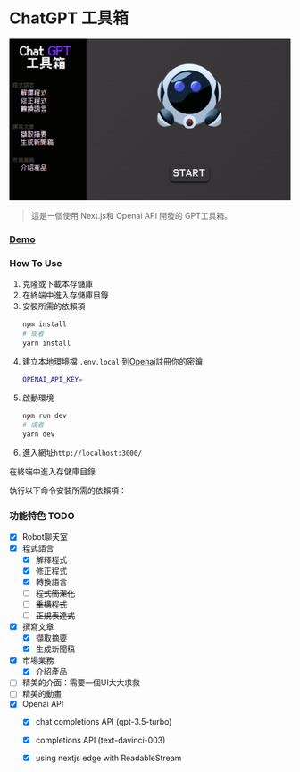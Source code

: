 # ChatGPT 工具箱

![Logo](https://github.com/pattinsonfuture/chatgpt-tool-site/blob/main/public/images/224849.png?raw=true)

> 這是一個使用 Next.js和 Openai API 開發的 GPT工具箱。

### [Demo](https://chatgpt-tool-site.vercel.app/)

### How To Use
1. 克隆或下載本存儲庫
2. 在終端中進入存儲庫目錄
3. 安裝所需的依賴項
   ```bash
   npm install
   # 或者
   yarn install
   ```
4. 建立本地環境檔 `.env.local`
   到[Openai](https://platform.openai.com/account/api-keys)註冊你的密鑰
   ```bash
   OPENAI_API_KEY=
   ```
5. 啟動環境
   ```bash
   npm run dev
   # 或者
   yarn dev
   ```
6. 進入網址`http://localhost:3000/`

在終端中進入存儲庫目錄

執行以下命令安裝所需的依賴項：

### 功能特色 TODO
- [x] Robot聊天室
- [x] 程式語言
  - [x] 解釋程式
  - [x] 修正程式
  - [x] 轉換語言
  - [ ] ~~程式簡潔化~~
  - [ ] ~~重構程式~~
  - [ ] ~~正規表達式~~
- [x] 撰寫文章
  - [x] 擷取摘要
  - [x] 生成新聞稿
- [x] 市場業務
  - [x] 介紹產品
- [ ] 精美的介面：需要一個UI大大求救
- [ ] 精美的動畫
- [x] Openai API
  - [x] chat completions API (gpt-3.5-turbo)
  - [x] completions API (text-davinci-003)
  - [x] using nextjs edge with ReadableStream 


